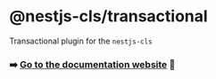 # @nestjs-cls/transactional

Transactional plugin for the `nestjs-cls`

### ➡️ [Go to the documentation website](https://papooch.github.io/nestjs-cls/plugins) 📖
